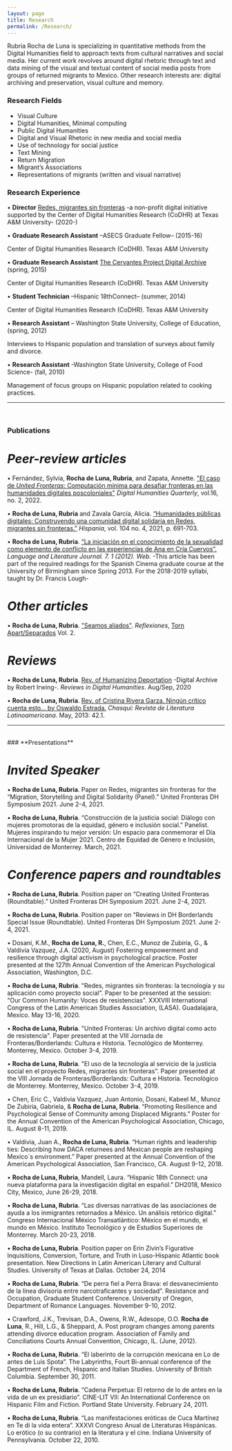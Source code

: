 ```yaml
---
layout: page
title: Research
permalink: /Research/
---
```


Rubria Rocha de Luna is specializing in quantitative methods from the Digital Humanities field to approach texts from cultural narratives and social media. Her current work revolves around digital rhetoric through text and data mining of the visual and textual content of social media posts from groups of returned migrants to Mexico. Other research interests are: digital archiving and preservation, visual culture and memory.

### **Research Fields**

+	Visual Culture
+	Digital Humanities, Minimal computing
+	Public Digital Humanities
+	Digital and Visual Rhetoric in new media and social media
+	Use of technology for social justice
+	Text Mining
+	Return Migration
+	Migrant’s Associations
+	Representations of migrants (written and visual narrative)


### **Research Experience**

•  **Director** [Redes, migrantes sin fronteras] -a non-profit digital initiative supported by the Center of Digital Humanities Research (CoDHR) at Texas A&M University- (2020-)

•  **Graduate Research Assistant**  –ASECS Graduate Fellow– (2015-16)

Center of Digital Humanities Research (CoDHR). Texas A&M University

•  **Graduate Research Assistant** [The Cervantes Project Digital Archive] (spring, 2015)

Center of Digital Humanities Research (CoDHR). Texas A&M University

•  **Student Technician**  –Hispanic 18thConnect–  (summer, 2014)

Center of Digital Humanities Research (CoDHR). Texas A&M University

•	**Research Assistant** – Washington State University, College of Education, (spring, 2012)

Interviews to Hispanic population and translation of surveys about family and divorce.

•	**Research Assistant** -Washington State University, College of Food Science- (fall, 2010)

Management of focus groups on Hispanic population related to cooking practices.

--------------------------------------------------------------------------------
<br>

### **Publications**

# *Peer-review articles*

• Fernández, Sylvia, **Rocha de Luna, Rubria**, and Zapata, Annette. ["El caso de *United Fronteras*: Computación mínima para desafiar fronteras en las humanidades digitales poscoloniales"] *Digital Humanities Quarterly*, vol.16, no. 2, 2022.

• **Rocha de Luna, Rubria** and Zavala García, Alicia. [“Humanidades públicas digitales: Construyendo una comunidad digital solidaria en Redes, migrantes sin fronteras.”] *Hispania*, vol. 104 no. 4, 2021, p. 691-703.

•	**Rocha de Luna, Rubria**. [“La iniciación en el conocimiento de la sexualidad como elemento de conflicto en las experiencias de Ana en Cría Cuervos”.] *Language and Literature Journal. 7. 1 (2012). Web.* -This article has been part of the required readings for the Spanish Cinema graduate course at the University of Birmingham since Spring 2013. For the 2018-2019 syllabi, taught by Dr. Francis Lough-

# *Other articles*

•	**Rocha de Luna, Rubria**. ["Seamos aliados"]. *Reflexiones*, [Torn Apart/Separados] Vol. 2.

# *Reviews*

• **Rocha de Luna, Rubria**. [Rev. of Humanizing Deportation] -Digital Archive by Robert Irwing-. *Reviews in Digital Humanities*. Aug/Sep, 2020

•	**Rocha de Luna, Rubria**. [Rev. of Cristina Rivera Garza. Ningún crítico cuenta esto… by Oswaldo Estrada.] *Chasqui: Revista de Literatura Latinoamericana*. May, 2013: 42.1.


------------------------------------------------------------------------
<br>
### **Presentations**

# *Invited Speaker*

•	**Rocha de Luna, Rubria**. Paper on Redes, migrantes sin fronteras for the “Migration, Storytelling and Digital Solidarity (Panel).” United Fronteras DH Symposium 2021. June 2-4, 2021.

•	**Rocha de Luna, Rubria**. “Construcción de la justicia social: Diálogo con mujeres promotoras de la equidad, género e inclusión social.” Panelist. Mujeres inspirando tu mejor versión: Un espacio para conmemorar el Día Internacional de la Mujer 2021. Centro de Equidad de Género e Inclusión, Universidad de Monterrey. March, 2021.

# *Conference papers and roundtables*

• **Rocha de Luna, Rubria**. Position paper on “Creating United Fronteras (Roundtable).” United Fronteras DH Symposium 2021. June 2-4, 2021.

• **Rocha de Luna, Rubria**. Position paper on “Reviews in DH Borderlands Special Issue (Roundtable). United Fronteras DH Symposium 2021. June 2-4, 2021.

• Dosani, K.M., **Rocha de Luna, R.**, Chen, E.C., Munoz de Zubiria, G., & Valdivia Vazquez, J.A. (2020, August) Fostering empowerment and resilience through digital activism in psychological practice. Poster presented at the 127th Annual Convention of the American Psychological Association, Washington, D.C.

•	**Rocha de Luna, Rubria**. "Redes, migrantes sin fronteras: la tecnología y su aplicación como proyecto social". Paper to be presented at the session: "Our Common Humanity: Voces de resistencias". XXXVIII International Congress of the Latin American Studies Association, (LASA).  Guadalajara, Mexico. May 13-16, 2020.

•	**Rocha de Luna, Rubria**. "United Fronteras: Un archivo digital como acto de resistencia". Paper presented at the VIII Jornada de Fronteras/Borderlands: Cultura e Historia. Tecnológico de Monterrey. Monterrey, Mexico. October 3-4, 2019.

•	**Rocha de Luna, Rubria**. "El uso de la tecnología al servicio de la justicia social en el proyecto Redes, migrantes sin fronteras". Paper presented at the VIII Jornada de Fronteras/Borderlands: Cultura e Historia. Tecnológico de Monterrey. Monterrey, Mexico. October 3-4, 2019.

•	Chen, Eric C., Valdivia Vazquez, Juan Antonio, Dosani, Kabeel M., Munoz De Zubiria, Gabriela, & **Rocha de Luna, Rubria**.  “Promoting Resilience and Psychological Sense of Community among Displaced Migrants.” Poster for the Annual Convention of the American Psychological Association, Chicago, IL. August 8-11, 2019.

•	Valdivia, Juan A., **Rocha de Luna, Rubria**. “Human rights and leadership ties: Describing how DACA returnees and Mexican people are reshaping Mexico´s environment.” Paper presented at the Annual Convention of the American Psychological Association, San Francisco, CA. August 9-12, 2018.

•	**Rocha de Luna, Rubria**, Mandell, Laura. “Hispanic 18th Connect: una nueva plataforma para la investigación digital en español.” DH2018, Mexico City, Mexico, June 26-29, 2018.

•	**Rocha de Luna, Rubria**. “Las diversas narrativas de las asociaciones de ayuda a los inmigrantes retornados a México. Un análisis retórico digital.” Congreso Internacional México Transatlántico: México en el mundo, el mundo en México. Instituto Tecnológico y de Estudios Superiores de Monterrey. March 20-23, 2018.

•	**Rocha de Luna, Rubria**. Position paper on Erin Zivin’s Figurative Inquisitions, Conversion, Torture, and Truth in Luso-Hispanic Atlantic book presentation. New Directions in Latin American Literary and Cultural Studies. University of Texas at Dallas. October 24, 2014

•	**Rocha de Luna, Rubria**. “De perra fiel a Perra Brava: el desvanecimiento de la línea divisoria entre narcotraficantes y sociedad”. Resistance and Occupation, Graduate Student Conference. University of Oregon, Department of Romance Languages. November 9-10, 2012.

•	Crawford, J.K., Trevisan, D.A., Owens, R.W., Adesope, O.O. **Rocha de Luna**, R., Hill, L.G., & Sheppard, A. Post program changes among parents attending divorce education program. Association of Family and Conciliations Courts Annual Convention, Chicago, IL. (June, 2012).

•	**Rocha de Luna, Rubria**. “El laberinto de la corrupción mexicana en Lo de antes de Luis Spota”. The Labyrinths, Fourt Bi-annual conference of the Department of French, Hispanic and Italian Studies. University of British Columbia. September 30, 2011.

•	**Rocha de Luna, Rubria**. “Cadena Perpetua: El retorno de lo de antes en la vida de un ex presidiario”. CINE-LIT VII: An International Conference on Hispanic Film and Fiction. Portland State University. February 24, 2011.

•	**Rocha de Luna, Rubria**. “Las manifestaciones eróticas de Cuca Martínez en Te di la vida entera”. XXXVI Congreso Anual de Literaturas Hispánicas. Lo erótico (o su contrario) en la literatura y el cine. Indiana University of Pennsylvania. October 22, 2010.


[Redes, migrantes sin fronteras]:http://redes.dh.tamu.edu/
[The Cervantes Project Digital Archive]:http://cervantes.tamu.edu/
["El caso de *United Fronteras*: Computación mínima para desafiar fronteras en las humanidades digitales poscoloniales"]: http://www.digitalhumanities.org/dhq/vol/16/2/000608/000608.html
[“Humanidades públicas digitales: Construyendo una comunidad digital solidaria en Redes, migrantes sin fronteras.”]: https://muse.jhu.edu/article/842244/pdf
["Seamos aliados"]:http://xpmethod.plaintext.in/torn-apart/reflections/rubria_rocha.html
[Rev. of Cristina Rivera Garza. Ningún crítico cuenta esto… by Oswaldo Estrada.]:https://go.gale.com/ps/anonymous?id=GALE%7CA344496453&sid=googleScholar&v=2.1&it=r&linkaccess=abs&issn=01458973&p=AONE&sw=w
[“La iniciación en el conocimiento de la sexualidad como elemento de conflicto en las experiencias de Ana en Cría Cuervos”.]:https://lljournal.commons.gc.cuny.edu/2012-1-rocha-texto/
[Torn Apart/Separados]:http://xpmethod.plaintext.in/torn-apart/
[Rev. of Humanizing Deportation]:https://reviewsindh.pubpub.org/pub/humanizing-deportation/release/2
[Rev. of Cristina Rivera Garza. Ningún crítico cuenta esto… by Oswaldo Estrada.]: https://www.jstor.org/stable/43589535
